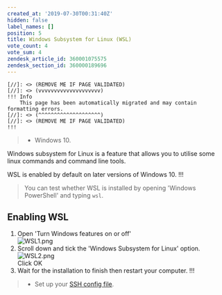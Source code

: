 ```yaml
---
created_at: '2019-07-30T00:31:40Z'
hidden: false
label_names: []
position: 5
title: Windows Subsystem for Linux (WSL)
vote_count: 4
vote_sum: 4
zendesk_article_id: 360001075575
zendesk_section_id: 360000189696
---
```



    [//]: <> (REMOVE ME IF PAGE VALIDATED)
    [//]: <> (vvvvvvvvvvvvvvvvvvvv)
    !!! Info
        This page has been automatically migrated and may contain formatting errors.
    [//]: <> (^^^^^^^^^^^^^^^^^^^^)
    [//]: <> (REMOVE ME IF PAGE VALIDATED)
    !!!
>
> -   Windows 10.

Windows subsystem for Linux is a feature that allows you to utilise some
linux commands and command line tools.

WSL is enabled by default on later versions of Windows 10.
!!!
>
> You can test whether WSL is installed by opening 'Windows PowerShell'
> and typing `wsl`.

## Enabling WSL

1.  Open 'Turn Windows features on or off'  
    ![WSL1.png](assets/images/WSL1_1.png)
2.  Scroll down and tick the 'Windows Subsystem for Linux' option.  
    ![WSL2.png](assets/images/WSL2_1.png)  
    Click OK
3.  Wait for the installation to finish then restart your computer.
!!!
>
> -   Set up your [SSH config
>     file](https://support.nesi.org.nz/hc/en-gb/articles/360000625535).
